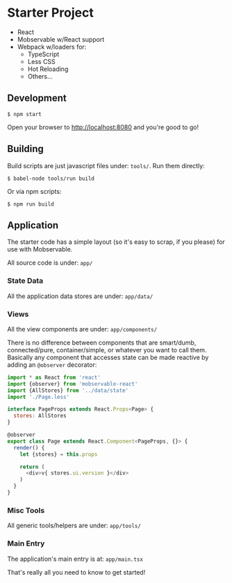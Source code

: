# Starter Project

- React
- Mobservable w/React support
- Webpack w/loaders for:
    - TypeScript
    - Less CSS
    - Hot Reloading
    - Others...


## Development

```
$ npm start
```

Open your browser to <http://localhost:8080> and you're good to go!


## Building

Build scripts are just javascript files under: `tools/`. Run them directly:

```
$ babel-node tools/run build
```

Or via npm scripts:

```
$ npm run build
```


## Application

The starter code has a simple layout (so it's easy to scrap, if you please) for use with Mobservable.

All source code is under: `app/`


### State Data

All the application data stores are under: `app/data/`


### Views

All the view components are under: `app/components/`

There is no difference between components that are smart/dumb, connected/pure, container/simple, or whatever you want to call them. Basically any component that accesses state can be made reactive by adding an `@observer` decorator:

```javascript
import * as React from 'react'
import {observer} from 'mobservable-react'
import {AllStores} from '../data/state'
import './Page.less'

interface PageProps extends React.Props<Page> {
  stores: AllStores
}

@observer
export class Page extends React.Component<PageProps, {}> {
  render() {
    let {stores} = this.props

    return (
      <div>v{ stores.ui.version }</div>
    )
  }
}
```


### Misc Tools

All generic tools/helpers are under: `app/tools/`


### Main Entry

The application's main entry is at: `app/main.tsx`

That's really all you need to know to get started!
